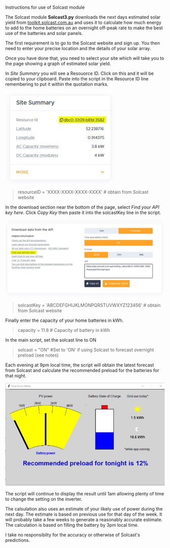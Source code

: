 Instructions for use of Solcast module

The Solcast module **Solcast3.py** downloads the next days estimated solar yield from [toolkit.solcast.com.au](toolkit.solcast.com.au) and uses it to calculate how much energy to add to the home batteries on an overnight off-peak rate to make the best use of the batteries and solar panels.

The first requirement is to go to the Solcast website and sign up. You then need to enter your precise location and the details of your solar array.

Once you have done that, you need to select your site which will take you to the page showing a graph of estimated solar yield.

In *Site Summary* you will see a Resouorce ID. Click on this and it will be copied to your clipboard. Paste into the script in the Resource ID line remembering to put it within the quotation marks.

![](/Pictures/SolcastResource.jpg)

>    resourceID = 'XXXX-XXXX-XXXX-XXXX' # obtain from Solcast website

In the download section near the bottom of the page, select *Find your API key here*. Click *Copy Key* then paste it into the solcastKey line in the script.

![](/Pictures/SolcastAPII.jpg)

>solcastKey = 'ABCDEFGHIJKLMONPQRSTUVWXYZ123456' # obtain from Solcast website

Finally enter the capacity of your home batteries in kWh.

>    capacity = 11.6 # Capacity of battery in kWh

In the main script, set the solcast line to ON

>solcast = "ON"  #Set to 'ON' if using Solcast to forecast overnight preload (see notes)

Each evening at 9pm local time, the script will obtain the latest forecast from Solcast and calculate the recommended preload for the batteries for that night.

![](/Pictures/Preload.jpg)

The script will continue to display the result until 1am allowing plenty of time to change the setting on the inverter. 

The calsulation also uses an estimate of your likely use of power during the next day. The estimate is based on previous use for that day of the week. 
It will probably take a few weeks to generate a reasonably accurate estimate. The calculation is based on filling the battery by 3pm local time. 

I take no responsibilty for the accuracy or otherwise of Solcast's predictions.
